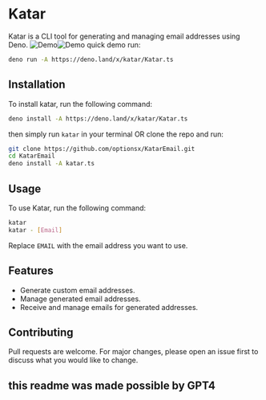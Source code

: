 # Katar

Katar is a CLI tool for generating and managing email addresses using Deno.
![Demo](https://i.imgur.com/zFZM4I7.png)![Demo](https://i.imgur.com/q8VNcEF.gif)
quick demo run:

```bash
deno run -A https://deno.land/x/katar/Katar.ts
```

## Installation

To install katar, run the following command:

```bash
deno install -A https://deno.land/x/katar/Katar.ts
```

then simply run `katar` in your terminal
OR clone the repo and run:

```bash
git clone https://github.com/optionsx/KatarEmail.git
cd KatarEmail
deno install -A katar.ts
```

## Usage

To use Katar, run the following command:

```bash
katar
katar - [Email]
```

Replace `EMAIL` with the email address you want to use.

## Features

- Generate custom email addresses.
- Manage generated email addresses.
- Receive and manage emails for generated addresses.

## Contributing

Pull requests are welcome. For major changes, please open an issue first to discuss what you would like to change.

## this readme was made possible by GPT4
